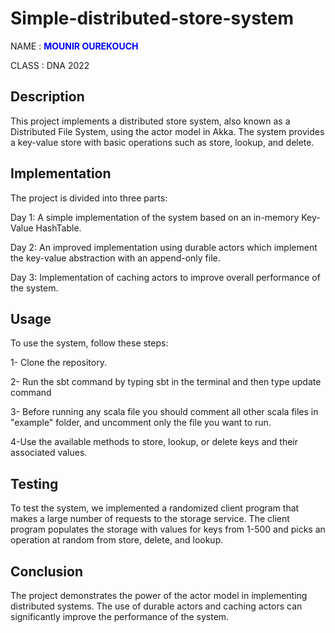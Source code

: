 # Simple-distributed-store-system

NAME : **<span style="color:blue">MOUNIR OUREKOUCH</span>**

CLASS : DNA 2022



## Description
This project implements a distributed store system, also known as a Distributed File System, using the actor model in Akka. The system provides a key-value store with basic operations such as store, lookup, and delete. 

## Implementation
The project is divided into three parts:

Day 1: A simple implementation of the system based on an in-memory Key-Value HashTable.

Day 2: An improved implementation using durable actors which implement the key-value abstraction with an append-only file.

Day 3: Implementation of caching actors to improve overall performance of the system.

## Usage
To use the system, follow these steps:

1- Clone the repository.

2- Run the sbt command by typing sbt in the terminal and then type update command

3- Before running any scala file you should comment all other scala files in "example" folder, and uncomment only the file you want to run.

4-Use the available methods to store, lookup, or delete keys and their associated values.

## Testing
To test the system, we implemented a randomized client program that makes a large number of requests to the storage service. The client program populates the storage with values for keys from 1-500 and picks an operation at random from store, delete, and lookup.

## Conclusion
The project demonstrates the power of the actor model in implementing distributed systems. The use of durable actors and caching actors can significantly improve the performance of the system.
